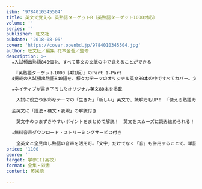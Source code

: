 ```yaml
---
isbn: '9784010345504'
title: 英文で覚える 英熟語ターゲットR〔英熟語ターゲット1000対応〕
volume: ''
series: ''
publisher: 旺文社
pubdate: '2018-08-06'
cover: 'https://cover.openbd.jp/9784010345504.jpg'
author: 旺文社／編集 花本金吾／監修
description: >-
  ★入試頻出熟語840個を、すべて英文の文脈の中で覚えることができる

  　『英熟語ターゲット1000［4訂版］』のPart 1‐Part
  4掲載の入試頻出熟語840語を、様々なテーマのオリジナル英文80本の中ですべてカバー。文脈の中で覚えるから、各熟語の使い方やニュアンスを英文の「状況」「場面」と一緒に覚えられる！

  ★ネイティブが書き下ろしたオリジナル英文80本を掲載

  　入試に役立つ多彩なテーマの「生きた」「新しい」英文で、読解力もUP！ 「使える熟語力」が身に付く！

  全英文に「語法・構文・表現」の解説付き

  　英文中のつまずきやすいポイントをまとめて解説！　英文をスムーズに読み進められる！

  ★無料音声ダウンロード・ストリーミングサービス付き

  　全英文と全見出し熟語の音声を活用可。「文字」だけでなく「音」も併用することで、単語の定着率・英文の理解力も確実にUP！
price: '1100'
genre: ''
target: 学参II(高校)
format: 全集・双書
content: 英米語

---
```

